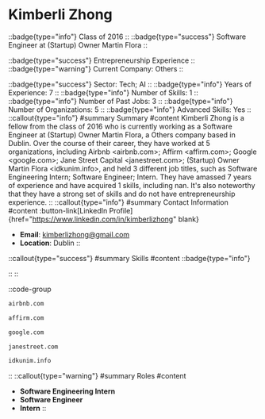 # Kimberli Zhong
::badge{type="info"}
Class of 2016
::
::badge{type="success"}
Software Engineer at (Startup) Owner Martin Flora
::

::badge{type="success"}
Entrepreneurship Experience
::
::badge{type="warning"}
Current Company: Others
::

::badge{type="success"}
Sector: Tech; AI
::
::badge{type="info"}
Years of Experience: 7
::
::badge{type="info"}
Number of Skills: 1
::
::badge{type="info"}
Number of Past Jobs: 3
::
::badge{type="info"}
Number of Organizations: 5
::
::badge{type="info"}
Advanced Skills: Yes
::
::callout{type="info"}
#summary
Summary
#content
Kimberli Zhong is a fellow from the class of 2016 who is currently working as a Software Engineer at (Startup) Owner Martin Flora, a Others company based in Dublin. Over the course of their career, they have worked at 5 organizations, including Airbnb <airbnb.com>; Affirm <affirm.com>; Google <google.com>; Jane Street Capital <janestreet.com>; (Startup) Owner Martin Flora <idkunim.info>, and held 3 different job titles, such as Software Engineering Intern; Software Engineer; Intern. They have amassed 7 years of experience and have acquired 1 skills, including nan. It's also noteworthy that they have a strong set of skills and do not have entrepreneurship experience.
::
::callout{type="info"}
#summary
Contact Information
#content
:button-link[LinkedIn Profile]{href="https://www.linkedin.com/in/kimberlizhong" blank}
- **Email**: kimberlizhong@gmail.com
- **Location**: Dublin
::

::callout{type="success"}
#summary
Skills
#content
::badge{type="info"}

::
::

::code-group
```bash [Airbnb]
airbnb.com
```
```bash [Affirm]
affirm.com
```
```bash [Google]
google.com
```
```bash [Jane Street Capital]
janestreet.com
```
```bash [(Startup) Owner Martin Flora]
idkunim.info
```
::
::callout{type="warning"}
#summary
Roles
#content
- **Software Engineering Intern**
- **Software Engineer**
- **Intern**
::

